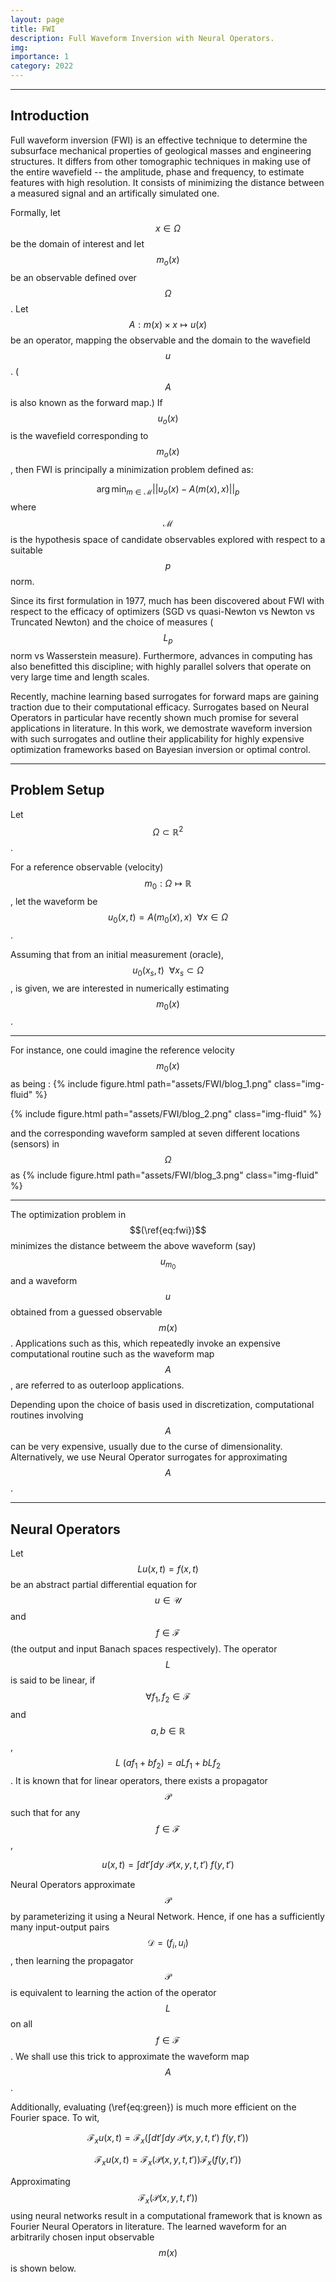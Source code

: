 ```yaml
---
layout: page
title: FWI
description: Full Waveform Inversion with Neural Operators.
img:
importance: 1
category: 2022
---
```

---

## Introduction

Full waveform inversion (FWI) is an effective technique to determine the subsurface mechanical properties of geological masses and engineering structures. It differs from other tomographic techniques in making use of the entire wavefield -- the amplitude, phase and frequency, to estimate features with high resolution. It consists of minimizing the distance between a measured signal and an artifically simulated one. 

Formally, let $$x \in \Omega$$ be the domain of interest and let $$m_{o}(x)$$ be an observable defined over $$\Omega$$. Let $$A : m(x) \times x \mapsto u(x)$$ be an operator, mapping the observable and the domain to the wavefield $$u$$. ($$A$$ is also known as the forward map.) If $$u_{o}(x)$$ is the wavefield corresponding to $$m_{o}(x)$$, then FWI is principally a minimization problem defined as:

$$
\begin{equation}
    \label{eq:fwi}
    \arg \min_{m \in \mathcal{M}} ||u_{o}(x) - A(m(x),x)||_p
\end{equation}
$$
where $$\mathcal{M}$$ is the hypothesis space of candidate observables explored with respect to a suitable $$p$$ norm.


Since its first formulation in 1977, much has been discovered about FWI with respect to the efficacy of optimizers (SGD vs quasi-Newton vs Newton vs Truncated Newton) and the choice of measures ($$L_p$$ norm vs Wasserstein measure). Furthermore, advances in computing has also benefitted this discipline; with highly parallel solvers that operate on very large time and length scales. 

Recently, machine learning based surrogates for forward maps are gaining traction due to their computational efficacy. Surrogates based on Neural Operators in particular have recently shown much promise for several applications in literature. In this work, we demostrate waveform inversion with such surrogates and outline their applicability for highly expensive optimization frameworks based on Bayesian inversion or optimal control. 

---
## Problem Setup
Let $$\Omega \subset \mathbb{R}^2$$.

For a reference observable (velocity) $$m_0:\Omega \mapsto \mathbb{R}$$, let the waveform be $$u_0(x,t) = A(m_0(x),x) \:\: \forall x \in \Omega$$. 

Assuming that from an initial measurement (oracle), $$u_0(x_s,t) \:\: \forall x_s \subset \Omega$$, is given, we are interested in numerically estimating $$m_0(x)$$.

---
For instance, one could imagine the reference velocity $$m_0(x)$$ as being : 
{% include figure.html path="assets/FWI/blog_1.png" class="img-fluid" %} 


{% include figure.html path="assets/FWI/blog_2.png" class="img-fluid" %} 

and the corresponding waveform sampled at seven different locations (sensors) in $$\Omega$$ as
{% include figure.html path="assets/FWI/blog_3.png" class="img-fluid" %} 


--- 

The optimization problem in $$(\ref{eq:fwi})$$ minimizes the distance betweem the above waveform (say) $$u_{m_0}$$ and a waveform $$u$$ obtained from a guessed observable $$m(x)$$. Applications such as this, which repeatedly invoke an expensive computational routine such as the waveform map $$A$$, are referred to as outerloop applications. 

Depending upon the choice of basis used in discretization, computational routines involving $$A$$ can be very expensive, usually due to the curse of dimensionality. Alternatively, we use Neural Operator surrogates for approximating $$A$$.

--- 
## Neural Operators
Let $$L u(x,t) = f(x,t)$$ be an abstract partial differential equation for $$u \in \mathcal{U}$$ and $$f \in \mathcal{F}$$ (the output and input Banach spaces respectively). The operator $$L$$ is said to be linear, if $$\forall f_1,f_2 \in \mathcal{F}$$ and $$a,b \in \mathbb{R}$$, $$L\:(a f_1 + b f_2) = a L f_1 + b L f_2$$. It is known that for linear operators, there exists a propagator $$\mathcal{P}$$ such that for any $$f \in \mathcal{F}$$,

$$
\begin{equation}
    \label{eq:green}
    u(x,t) = \int dt' \int dy \: \mathcal{P}(x,y,t,t')\:f(y,t')
\end{equation}
$$

Neural Operators approximate $$\mathcal{P}$$ by parameterizing it using a Neural Network. Hence, if one has a sufficiently many input-output pairs $$\mathcal{D} = (f_i,u_i)$$, then learning the propagator $$\mathcal{P}$$ is equivalent to learning the action of the operator $$L$$ on all $$f \in \mathcal{F}$$. We shall use this trick to approximate the waveform map $$A$$.

Additionally, evaluating (\ref{eq:green}) is much more efficient on the Fourier space. To wit,

$$
\begin{equation}
    \label{eq:FT}
    \mathcal{F}_x u(x,t) = \mathcal{F}_x \left(\int dt' \int dy \: \mathcal{P}(x,y,t,t')\:f(y,t') \right)
\end{equation} 
$$

$$
\begin{equation}
    \label{eq:FIT}
    \mathcal{F}_x u(x,t) = \mathcal{F}_x(\mathcal{P}(x,y,t,t')) \mathcal{F}_x(f(y,t'))
\end{equation}
$$

Approximating $$\mathcal{F}_x(\mathcal{P}(x,y,t,t'))$$ using neural networks result in a computational framework that is known as Fourier Neural Operators in literature. The learned waveform for an arbitrarily chosen input observable $$m(x)$$ is shown below.